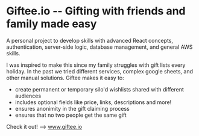 # Giftee.io -- Gifting with friends and family made easy

A personal project to develop skills with advanced React concepts, authentication, server-side logic, database management, and general AWS skills.

I was inspired to make this since my family struggles with gift lists every holiday. In the past we tried different services, complex google sheets, and other manual solutions. Giftee makes it easy to:
- create permanent or temporary silo'd wishlists shared with different audiences
- includes optional fields like price, links, descriptions and more!
- ensures anonimity in the gift claiming process
- ensures that no two people get the same gift

Check it out! --> www.giftee.io